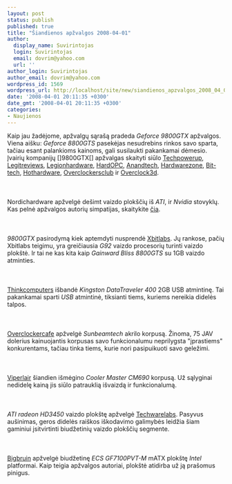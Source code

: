 ```yaml
---
layout: post
status: publish
published: true
title: "Šiandienos apžvalgos 2008-04-01"
author:
  display_name: Suvirintojas
  login: Suvirintojas
  email: dovrim@yahoo.com
  url: ''
author_login: Suvirintojas
author_email: dovrim@yahoo.com
wordpress_id: 1569
wordpress_url: http://localhost/site/new/siandienos_apzvalgos_2008_04_01/
date: '2008-04-01 20:11:35 +0300'
date_gmt: '2008-04-01 20:11:35 +0300'
categories:
- Naujienos
---
```

<p>Kaip jau žadėjome, apžvalgų sąrašą pradeda <i>Geforce 9800GTX</i> apžvalgos. Viena aišku: <i>Geforce 8800GTS</i> pasekėjas nesudrebins rinkos savo sparta, tačiau esant palankioms kainoms, gali susilaukti pakankamai dėmesio. Įvairių kompanijų []9800GTX[] apžvalgas skaityti siūlo <a class="ns" href="http://www.techpowerup.com/reviews/Zotac/GeForce_9800_GTX/">Techpowerup</a>, <a class="ns" href="http://www.legitreviews.com/article/686/1/">Legitreviews</a>, <a class="ns" href="http://www.legionhardware.com/document.php?id=732">Legionhardware</a>, <a class="ns" href="http://enthusiast.hardocp.com/article.html?art=MTQ4MSwxLCxoZW50aHVzaWFzdA==">HardOPC</a>, <a class="ns" href="http://www.anandtech.com/video/showdoc.aspx?i=3275">Anandtech</a>, <a class="ns" href="http://www.hardwarezone.com/articles/control.php?cid=3&amp;id=2519">Hardwarezone</a>, <a class="ns" href="http://www.bit-tech.net/hardware/2008/04/01/nvidia_geforce_9800_gtx_512mb/1">Bit-tech</a>, <a class="ns" href="http://www.hothardware.com/Articles/NVIDIA_GeForce_9800_GTX_RoundUp_BFG_EVGA_Zogis">Hothardware</a>, <a class="ns" href="http://www.overclockersclub.com/reviews/xfx_9800gtx/">Overclockersclub</a> ir <a class="ns" href="http://overclock3d.net/reviews.php?/gpu_displays/asus_9800_gx2_1gb_en9800gx2/1">Overclock3d</a>.<br />
<br><br />
<br>Nordichardware apžvelgė dešimt vaizdo plokščių iš <i>ATI</i>, ir <i>Nvidia</i> stovyklų. Kas pelnė apžvalgos autorių simpatijas, skaitykite <a class="ns" href="http://www.nordichardware.com/Reviews/?skrivelse=530">čia</a>.<br />
<br><br />
<br><i>9800GTX</i> pasirodymą kiek aptemdyti nusprendė <a class="ns" href="http://www.xbitlabs.com/articles/video/display/gainward-bliss8800gts-1024.html">Xbitlabs</a>. Jų rankose, pačių Xbitlabs teigimu, yra greičiausia <i>G92</i> vaizdo procesorių turinti vaizdo plokštė. Ir tai ne kas kita kaip <i>Gainward Bliss 8800GTS</i> su 1GB vaizdo atminties.<br />
<br><br />
<br><a class="ns" href="http://www.thinkcomputers.org/index.php?x=reviews&amp;id=741">Thinkcomputers</a> išbandė <i>Kingston DataTraveler 400</i> 2GB USB atmintinę. Tai pakankamai sparti <i>USB</i> atmintinė, tiksianti tiems, kuriems nereikia didelės talpos.<br />
<br><br />
<br><a class="ns" href="http://www.overclockercafe.com/Reviews/cases/Sunbeam_Acrylic_9Bay/index.html">Overclockercafe</a> apžvelgė <i>Sunbeamtech</i> akrilo korpusą. Žinoma, 75 JAV dolerius kainuojantis korpusas savo funkcionalumu neprilygsta &quot;įprastiems&quot; konkurentams, tačiau tinka tiems, kurie nori pasipuikuoti savo geležimi.<br />
<br><br />
<br><a class="ns" href="http://www.viperlair.com/reviews/cases/coolermaster/cases/cm690/index.html">Viperlair</a> šiandien išmėgino  <i>Cooler Master CM690</i> korpusą. Už sąlyginai nedidelę kainą jis siūlo patrauklią išvaizdą ir funkcionalumą.<br />
<br><br />
<br><i>ATI radeon HD3450</i> vaizdo plokštę apžvelgė <a class="ns" href="http://www.techwarelabs.com/reviews/video/ati-3450/index.shtml">Techwarelabs</a>. Pasyvus aušinimas, geros didelės raiškos iškodavimo galimybės leidžia šiam gaminiui įsitvirtinti biudžetinių vaizdo plokščių segmente.<br />
<br><br />
<br><a class="ns" href="http://www.bigbruin.com/2008/ecsgf71_1">Bigbruin</a> apžvelgė biudžetinę <i>ECS GF7100PVT-M</i> mATX plokštę <i>Intel</i> platformai. Kaip teigia apžvalgos autoriai, plokštė atidirba už ją prašomus pinigus.</p>

